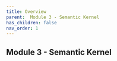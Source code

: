 ```yaml
---
title: Overview
parent:  Module 3 - Semantic Kernel
has_children: false
nav_order: 1
---
```


## Module 3 - Semantic Kernel

